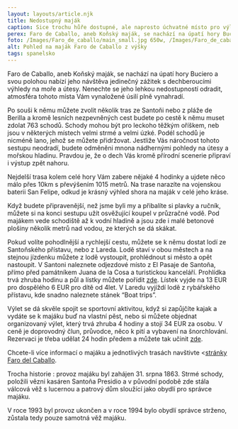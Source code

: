 ```yaml
---
layout: layouts/article.njk
title: Nedostupný maják
caption: Sice trochu hůře dostupné, ale naprosto úchvatné místo pro výlet po souši nebo po moři.
perex: Faro de Caballo, aneb Koňský maják, se nachází na úpatí hory Buciero  a svou polohou nabízí jeho návštěva jedinečný zážitek s dechberoucími výhledy na moře a útesy. Nenechte se jeho lehkou nedostupností odradit, atmosféra tohoto místa Vám vynaložené úsilí plně vynahradí.
foto: /Images/Faro_de_caballo/main_small.jpg 650w, /Images/Faro_de_caballo/main_middle.jpg 950w, /ImagesFaro_de_caballo/main_big.jpg 1250w, /Images/Faro_de_caballo/main_large.jpg 2000w, /Images/Faro_de_caballo/main_superlarge.jpg 2500w" src="/Images/Faro_de_caballo/main_middle.jpg
alt: Pohled na maják Faro de Caballo z výšky
tags: spanelsko
---
```


Faro de Caballo, aneb Koňský maják, se nachází na úpatí hory Buciero  a svou polohou nabízí jeho návštěva jedinečný zážitek s dechberoucími výhledy na moře a útesy. Nenechte se jeho lehkou nedostupností odradit, atmosféra tohoto místa Vám vynaložené úsilí plně vynahradí.

Po souši k němu můžete zvolit několik tras ze Santoňi nebo z pláže de Berilla a kromě lesních nezpevněných cest budete po cestě k němu muset zdolat 763 schodů. Schody mohou být pro leckoho těžkým oříškem, neb jsou  v některých místech velmi strmé a velmi úzké. Podél schodů je nicméně lano, jehož se můžete přidržovat. Jestliže Vás náročnost tohoto sestupu neodradí, budete odměněni mnona nádhernými pohledy na útesy a mořskou hladinu. Pravdou je, že o dech Vás kromě přírodní scenerie připraví i výstup zpět nahoru. 

Nejdelší trasa kolem celé hory Vám zabere nějaké 4 hodinky a ujdete něco málo přes 10km s převýšením 1015 metrů. 
Na trase narazíte na vojenskou baterii San Felipe, odkud je krásný výhled shora na maják v celé jeho kráse.

Když budete připravenější, než jsme byli my a přibalíte si plavky a ručník, můžete si na konci sestupu užít osvěžující koupel v průzračné vodě. Pod majákem vede schodiště až k vodní hladině a jsou zde i malé betonové plošiny několik metrů nad vodou, ze kterých se dá skákat. 

Pokud volíte pohodlnější a rychlejší cestu, můžete se k němu dostat lodí ze Santoňského přístavu, nebo z Lareda. Lodě staví v obou městech a na stejnou jízdenku můžete z lodě vystoupit, prohlédnout si město a opět nastoupit. V Santoni naleznete odjezdové místo z El Pasaje de Santoña, přímo před památníkem Juana de la Cosa a turistickou kanceláří. Prohlídka trvá zhruba hodinu a půl a lístky můžete pořídit <a href="https://www.civitatis.com/es/santona/paseo-barco-costa-santona/?aid=2207">zde</a>.
Lístek vyjde na 13 EUR pro dospělého  6 EUR pro dítě od 4let. 
V Laredu vyjíždí lodě z rybářského přístavu, kde snadno naleznete stánek “Boat trips”.

Výlet se dá skvěle spojit se sportovní aktivitou, když si zapůjčíte kajak a vydáte se k majáku buď na vlastní pěst, nebo si můžete objednat organizovaný výlet, který trvá zhruba 4 hodiny a stojí 34 EUR za osobu. V ceně je doprovodný člun, průvodce, něco k pití a vybavení na šnorchlování. Rezervaci je třeba udělat 24 hodin předem a můžete tak učinit <a href="https://www.civitatis.com/es/santona/tour-kayak-faro-caballo/?aid=2207">zde</a>. 

Chcete-li více informací o majáku a jednotlivých trasách navštivte <<a href="https://farodelcaballo.es/">stránky Faro del Caballo</a>. 

Trocha historie : provoz majáku byl zahájen 31. srpna 1863. Strmé schody, položili vězni kasáren Santoña Presidio a v původní podobě zde stála válcová věž s lucernou a patrový dům sloužící jako obydlí pro správce majáku.

V roce 1993 byl provoz ukončen a v roce 1994  bylo obydlí správce strženo, zůstala tedy pouze samotná věž majáku.

